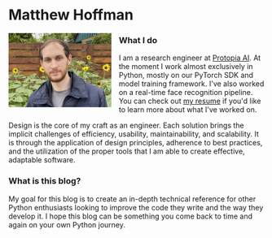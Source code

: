 # 

# Matthew Hoffman

<img src="/me.jpg" alt="Me" style="width:40%;float:left;margin-right:3%;margin-bottom:2%">

### What I do

I am a research engineer at [Protopia AI](https://www.linkedin.com/company/protopia%E2%80%94ai/posts/?feedView=all). At the moment I work almost exclusively in Python, mostly on our PyTorch SDK and model training framework. I've also worked on a real-time face recognition pipeline. You can check out <a href="/matthewhoffman_resume.pdf">my resume</a> if you'd like to learn more about what I've worked on.

Design is the core of my craft as an engineer. Each solution brings the implicit challenges of efficiency, usability, maintainability, and scalability. It is through the application of design principles, adherence to best practices, and the utilization of the proper tools that I am able to create effective, adaptable software.

### What is this blog?

My goal for this blog is to create an in-depth technical reference for other Python enthusiasts looking to improve the code they write and the way they develop it. I hope this blog can be something you come back to time and again on your own Python journey.

